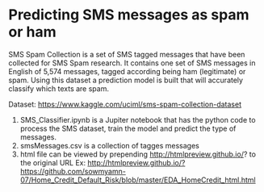 # Predicting SMS messages as spam or ham

SMS Spam Collection is a set of SMS tagged messages that have been collected for SMS Spam research. It contains one set of SMS messages in English of 5,574 messages, tagged according being ham (legitimate) or spam. Using this dataset a prediction model is built that will accurately classify which texts are spam.

Dataset: https://www.kaggle.com/uciml/sms-spam-collection-dataset

1. SMS_Classifier.ipynb is a Jupiter notebook that has the python code to process the SMS dataset, train the model and predict the type of messages.
2. smsMessages.csv is a collection of tagges messages
3. html file can be viewed by prepending http://htmlpreview.github.io/? to the original URL Ex: http://htmlpreview.github.io/?https://github.com/sowmyamn-07/Home_Credit_Default_Risk/blob/master/EDA_HomeCredit_html.html
